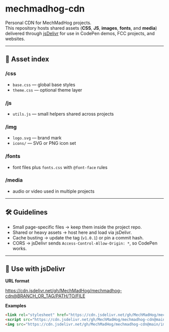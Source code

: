 # mechmadhog-cdn

Personal CDN for MechMadHog projects.  
This repository hosts shared assets (**CSS**, **JS**, **images**, **fonts**, and **media**) delivered through [jsDelivr](https://www.jsdelivr.com/) for use in CodePen demos, FCC projects, and websites.

---

## 📑 Asset index

### /css
- `base.css` — global base styles  
- `theme.css` — optional theme layer  

### /js
- `utils.js` — small helpers shared across projects  

### /img
- `logo.svg` — brand mark  
- `icons/` — SVG or PNG icon set  

### /fonts
- font files plus `fonts.css` with `@font-face` rules  

### /media
- audio or video used in multiple projects  

---

## 🛠️ Guidelines

- Small page-specific files → keep them inside the project repo.  
- Shared or heavy assets → host here and load via jsDelivr.  
- Cache busting → update the tag (`v1.0.1`) or pin a commit hash.  
- CORS → jsDelivr sends `Access-Control-Allow-Origin: *`, so CodePen works.  

---

## 🚀 Use with jsDelivr

**URL format**

https://cdn.jsdelivr.net/gh/MechMadHog/mechmadhog-cdn@BRANCH_OR_TAG/PATH/TO/FILE

**Examples**
```html
<link rel="stylesheet" href="https://cdn.jsdelivr.net/gh/MechMadHog/mechmadhog-cdn@main/css/base.css">
<script src="https://cdn.jsdelivr.net/gh/MechMadHog/mechmadhog-cdn@main/js/utils.js"></script>
<img src="https://cdn.jsdelivr.net/gh/MechMadHog/mechmadhog-cdn@main/img/logo.svg" alt="Logo">
